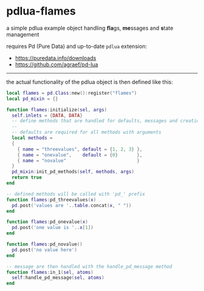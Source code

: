 # pdlua-flames
a simple pdlua example object handling **fla**gs, **me**ssages and **s**tate management

requires Pd (Pure Data) and up-to-date `pdlua` extension:
* https://puredata.info/downloads
* https://github.com/agraef/pd-lua 

---

the actual functionality of the pdlua object is then defined like this:

~~~ lua
local flames = pd.Class:new():register("flames")
local pd_mixin = {}

function flames:initialize(sel, args)
  self.inlets = {DATA, DATA}
  -- define methods that are handled for defaults, messages and creation args
  --
  -- defaults are required for all methods with arguments
  local methods =
  {
    { name = "threevalues", default = {1, 2, 3} },
    { name = "onevalue",    default = {0}       },
    { name = "novalue"                          }
  }
  pd_mixin:init_pd_methods(self, methods, args)
  return true
end

-- defined methods will be called with 'pd_' prefix
function flames:pd_threevalues(x)
  pd.post('values are '..table.concat(x, " "))
end

function flames:pd_onevalue(x)
  pd.post('one value is '..x[1])
end

function flames:pd_novalue()
  pd.post('no value here')
end

-- message are then handled with the handle_pd_message method
function flames:in_1(sel, atoms)
  self:handle_pd_message(sel, atoms)
end
~~~
